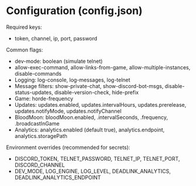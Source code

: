 # Configuration (config.json)

Required keys:
- token, channel, ip, port, password

Common flags:
- dev-mode: boolean (simulate telnet)
- allow-exec-command, allow-links-from-game, allow-multiple-instances, disable-commands
- Logging: log-console, log-messages, log-telnet
- Message filters: show-private-chat, show-discord-bot-msgs, disable-status-updates, disable-version-check, hide-prefix
- Game: horde-frequency
- Updates: updates.enabled, updates.intervalHours, updates.prerelease, updates.notifyMode, updates.notifyChannel
- BloodMoon: bloodMoon.enabled, .intervalSeconds, .frequency, .broadcastInGame
- Analytics: analytics.enabled (default true), analytics.endpoint, analytics.storagePath

Environment overrides (recommended for secrets):
- DISCORD_TOKEN, TELNET_PASSWORD, TELNET_IP, TELNET_PORT, DISCORD_CHANNEL
- DEV_MODE, LOG_ENGINE, LOG_LEVEL, DEADLINK_ANALYTICS, DEADLINK_ANALYTICS_ENDPOINT

